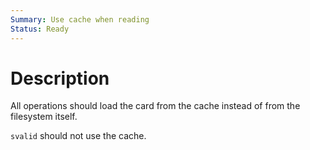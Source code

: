 ```yaml
---
Summary: Use cache when reading
Status: Ready
---
```


# Description

All operations should load the card from the cache instead of from the
filesystem itself.

`svalid` should not use the cache.
